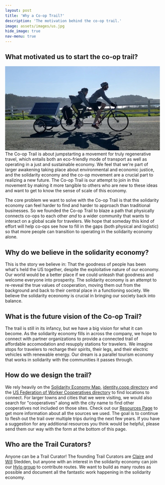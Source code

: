 ```yaml
---
layout: post
title: 'Why a Co-op Trail?'
description: 'The motivation behind the co-op trail.'
image: assets/images/us.jpg
hide_image: true
nav-menu: true
---
```


<h2>What motivated us to start the co-op trail?</h2>
<p><span class="image left"><img src="assets/images/banner.jpg" alt="" /></span>The Co-op Trail is about jumpstarting a movement for truly regenerative travel, which entails both an eco-friendly mode of transport as well as operating in a just and sustainable economy.  We feel that we're part of larger awakening taking place about environmental and economic justice, and the solidarity economy and the co-op movement are a crucial part to realizing a new future. The Co-op Trail is our attempt to join in this movement by making it more tangible to others who are new to these ideas and want to get to know the sense of scale of this economy. </p>

<p>The core problem we want to solve with the Co-op Trail is that the solidarity economy can feel harder to find and harder to approach than traditional businesses. So we founded the Co-op Trail to blaze a path that physically connects co-ops to each other <em>and</em> to a wider community that wants to interact on a global scale for travelers. We hope that someday this kind of effort will help co-ops see how to fill in the gaps (both physical and logistic) so that more people can transition to operating in the solidarity economy alone. </p>


<h2 id="content">Why do we believe in the solidarity economy?</h2>
<p>This is the story we believe in: That the goodness of people has been what's held the US together, despite the exploitative nature of our economy. Our world would be a better place if we could unleash that goodness and welcome everyone into prosperity.  The solidarity economy is an attempt to re-reveal the true values of cooperation, moving them out from the background and back to their central place in a functioning society. We believe the solidarity eceonomy is crucial in bringing our society back into balance.</p>

<h2 id="content">What is the future vision of the Co-op Trail?</h2>
<p>The trail is still in its infancy, but we have a big vision for what it can become.  As the solidarity economy fills in across the company, we hope to connect with partner organizations to provide a connected trail of affordable accomodation and resupply stations for travelers. We imagine stops for travelers to recharge their spirits, their legs, and their electric vehicles with renewable energy. Our dream is a parallel tourism economy that works in solidarity with the communities it passes through.</p>

<h2 id="content">How do we design the trail?</h2>
<p>We rely heavily on the <a href="https://solidarityeconomy.us/
">Solidarity Economy Map</a>, <a href="https://identity.coop/directory">identity.coop directory</a> and the <a href="https://www.usworker.coop/directory/">US Federation of Worker Cooperatives directory</a> to find locations to connect. For larger towns and cities that we were visiting, we would also search for "cooperatives" along with the city name to find other cooperatives not included on those sites. Check out our <a href="/resources.html">Resources Page</a> to get more information about all the sources we used. The goal is to continue to flesh out the trail over multiple trips during the next few years.  If you have a suggestion for any additional resources you think would be helpful, please send them our way with the form at the bottom of this page.</p>

<h2>Who are the Trail Curators?</h2>
<p>Anyone can be a Trail Curator!  The founding Trail Curators are <a href="https://www.linkedin.com/in/clairestedden">Claire</a> and <a href="https://will.stedden.org/">Will</a> Stedden, but anyone with an interest in the solidarity economy can join our <a href="https://www.hylo.com/groups/coop-trail">Hylo group</a> to contribute routes.  We want to build as many routes as possible and document all the fantastic work happening in the solidarity economy.

